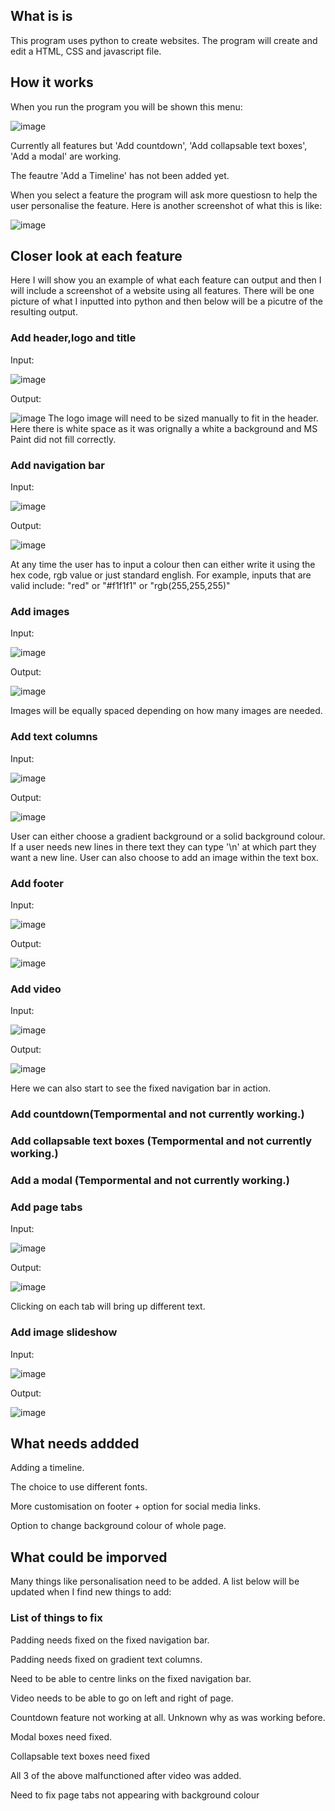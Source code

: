 ## What is is
This program uses python to create websites. The program will create and edit a HTML, CSS and javascript file.

## How it works
When you run the program you will be shown this menu:

![image](https://user-images.githubusercontent.com/67561957/219952587-7bc7547d-8200-46c9-b530-4a388ca9a52f.png)

Currently all features but 'Add countdown', 'Add collapsable text boxes', 'Add a modal' are working.

The feautre 'Add a Timeline' has not been added yet.

When you select a feature the program will ask more questiosn to help the user personalise the feature.
Here is another screenshot of what this is like:

![image](https://user-images.githubusercontent.com/67561957/219952692-d71b23a2-0152-4e21-b128-b64f9a45eb0f.png)



## Closer look at each feature
Here I will show you an example of what each feature can output and then I will include a screenshot of a website using all features. 
There will be one picture of what I inputted into python and then below will be a picutre of the resulting output.

### Add header,logo and title
Input: 

![image](https://user-images.githubusercontent.com/67561957/219953048-5f499ed3-cac1-4a09-964c-f7b13969585b.png)


Output: 

![image](https://user-images.githubusercontent.com/67561957/219953153-335a00bf-b579-4e4c-8d53-38bdfe1e8f92.png)
The logo image will need to be sized manually to fit in the header. Here there is white space as it was orignally a white a background and MS Paint did not fill correctly.
### Add navigation bar
Input:

![image](https://user-images.githubusercontent.com/67561957/219953291-79907a61-9914-40fe-b4bc-8df59a474f3d.png)


Output:

![image](https://user-images.githubusercontent.com/67561957/219953433-4ce38227-4912-43a0-9244-6c097ac1426a.png)


At any time the user has to input a colour then can either write it using the hex code, rgb value or just standard english. For example, inputs that are valid include: "red" or "#f1f1f1" or "rgb(255,255,255)"
### Add images
Input:

![image](https://user-images.githubusercontent.com/67561957/219953503-c108ece7-8f8a-4fce-8316-e8d7116a8083.png)


Output:

![image](https://user-images.githubusercontent.com/67561957/219953542-af965903-bad0-4c52-add7-0b7ddb023c23.png)

Images will be equally spaced depending on how many images are needed.
### Add text columns
Input:

![image](https://user-images.githubusercontent.com/67561957/219953894-0954d145-53cf-4de2-aa46-376dac9045ee.png)


Output:

![image](https://user-images.githubusercontent.com/67561957/219953936-6907ee14-8a15-4c1a-b3ff-8c0bcc0175a5.png)

User can either choose a gradient background or a solid background colour. 
If a user needs new lines in there text they can type '\n' at which part they want a new line.
User can also choose to add an image within the text box.

### Add footer
Input:

![image](https://user-images.githubusercontent.com/67561957/219954228-814a8025-191a-4a69-b9c7-c538d886ee7e.png)

Output:

![image](https://user-images.githubusercontent.com/67561957/219954287-533ed498-2e2b-4894-885f-685577d3b6d3.png)


### Add video
Input:

![image](https://user-images.githubusercontent.com/67561957/219954397-6bb0ca88-958e-4679-9e70-5e5a313d1678.png)

Output:

![image](https://user-images.githubusercontent.com/67561957/219954488-2c0d7cc0-344c-4fb6-8406-ca6552b0bc82.png)

Here we can also start to see the fixed navigation bar in action.

### Add countdown(Tempormental and not currently working.)
### Add collapsable text boxes (Tempormental and not currently working.)
### Add a modal (Tempormental and not currently working.)

### Add page tabs
Input:

![image](https://user-images.githubusercontent.com/67561957/219954730-29162f06-e183-4177-9e3a-3ae3b5d16c94.png)


Output:

![image](https://user-images.githubusercontent.com/67561957/219954864-96815f45-108d-4c4f-82bb-b98ac25ca12c.png)

Clicking on each tab will bring up different text.

### Add image slideshow
Input:

![image](https://user-images.githubusercontent.com/67561957/219954637-59c0e993-beb1-4b3a-a557-17bec7c41cef.png)

Output:

![image](https://user-images.githubusercontent.com/67561957/219954655-a469097d-6f90-4e5c-9b2a-99ba88a50223.png)


## What needs addded
Adding a timeline.

The choice to use different fonts.

More customisation on footer + option for social media links.

Option to change background colour of whole page.

## What could be imporved
Many things like personalisation need to be added. A list below will be updated when I find new things to add:
### List of things to fix
Padding needs fixed on the fixed navigation bar.

Padding needs fixed on gradient text columns.

Need to be able to centre links on the fixed navigation bar.

Video needs to be able to go on left and right of page.

Countdown feature not working at all. Unknown why as was working before.

Modal boxes need fixed.

Collapsable text boxes need fixed

All 3 of the above malfunctioned after video was added.

Need to fix page tabs not appearing with background colour
